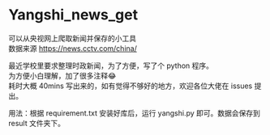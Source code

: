 # Yangshi_news_get
可以从央视网上爬取新闻并保存的小工具  
数据来源 https://news.cctv.com/china/   

最近学校里要求整理时政新闻，为了方便，写了个 python 程序。  
为方便小白理解，加了很多注释😂  
耗时大概 40mins 写出来的，如有觉得不够好的地方，欢迎各位大佬在 issues 提出。  

用法：根据 requirement.txt 安装好库后，运行 yangshi.py 即可。数据会保存到 result 文件夹下。
